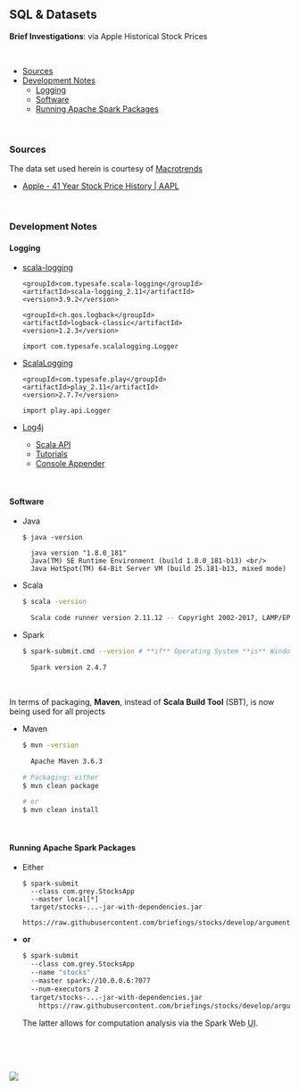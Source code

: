 ## SQL & Datasets

**Brief Investigations**: via Apple Historical Stock Prices

<br/>

* [Sources](#sources)
* [Development Notes](#development-notes)
  * [Logging](#logging)
  * [Software](#software)
  * [Running Apache Spark Packages](#running-apache-spark-packages) 

<br/>

### Sources

The data set used herein is courtesy of <a href='https://www.macrotrends.net'>Macrotrends</a>

* <a href='https://www.macrotrends.net/stocks/charts/AAPL/apple/stock-price-history'>Apple - 41 Year Stock Price History | AAPL </a>


<br/>

### Development Notes

#### Logging

* [scala-logging](https://index.scala-lang.org/lightbend/scala-logging/scala-logging/3.9.2?target=_2.11) <br/>
    ```
    <groupId>com.typesafe.scala-logging</groupId>
    <artifactId>scala-logging_2.11</artifactId>
    <version>3.9.2</version>
    
    <groupId>ch.qos.logback</groupId>
    <artifactId>logback-classic</artifactId>
    <version>1.2.3</version>
    ```
            
    ```import com.typesafe.scalalogging.Logger```

* [ScalaLogging](https://www.playframework.com/documentation/2.6.x/ScalaLogging) <br/>
    ```
    <groupId>com.typesafe.play</groupId>
    <artifactId>play_2.11</artifactId>
    <version>2.7.7</version>
    ```
    
    ```import play.api.Logger```
    
* [Log4j](https://logging.apache.org/log4j/2.x/)
  * [Scala API](https://logging.apache.org/log4j/scala/)
  * [Tutorials](https://howtodoinjava.com/log4j/)
  * [Console Appender](https://howtodoinjava.com/log4j/log4j-console-appender-example/)


<br/>

#### Software

*  Java <br/> 
    ```
    $ java -version
    
      java version "1.8.0_181"
      Java(TM) SE Runtime Environment (build 1.8.0_181-b13) <br/> 
      Java HotSpot(TM) 64-Bit Server VM (build 25.181-b13, mixed mode)
    ```

* Scala <br/> 
    ```bash
    $ scala -version
    
      Scala code runner version 2.11.12 -- Copyright 2002-2017, LAMP/EPFL
    ```

* Spark <br/> 
    ```bash
    $ spark-submit.cmd --version # **if** Operating System **is** Windows
    
      Spark version 2.4.7
    ```

<br/> 

In terms of packaging, **Maven**, instead of **Scala Build Tool** (SBT), is now being used for all projects
  
* Maven <br/>
    ```bash
    $ mvn -version
    
      Apache Maven 3.6.3 
    
    # Packaging: either
    $ mvn clean package 
    
    # or 
    $ mvn clean install
    ```

<br/>

#### Running Apache Spark Packages 

* Either <br/>
    ```sbtshell
    $ spark-submit 
      --class com.grey.StocksApp 
      --master local[*] 
      target/stocks-...-jar-with-dependencies.jar 
        https://raw.githubusercontent.com/briefings/stocks/develop/arguments.yaml
    ```

* **or** <br/>

    ```bash
    $ spark-submit
      --class com.grey.StocksApp 
      --name "stocks" 
      --master spark://10.0.0.6:7077 
      --num-executors 2 
      target/stocks-...-jar-with-dependencies.jar 
        https://raw.githubusercontent.com/briefings/stocks/develop/arguments.yaml
    ```
    
    The latter allows for computation analysis via the Spark Web <abbr title="User Interface">UI</abbr>.


<br/>
<br/>
<br/>

<img src="https://render.githubusercontent.com/render/math?math={\frac{1}{2}}"></img>




